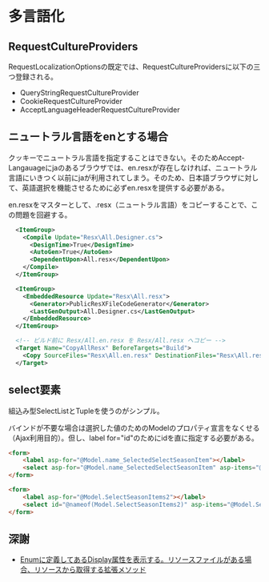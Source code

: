 # 多言語化

## RequestCultureProviders

RequestLocalizationOptionsの既定では、RequestCultureProvidersに以下の三つ登録される。

- QueryStringRequestCultureProvider
- CookieRequestCultureProvider
- AcceptLanguageHeaderRequestCultureProvider

## ニュートラル言語をenとする場合

クッキーでニュートラル言語を指定することはできない。そのためAccept-Langauageにjaのあるブラウザでは、en.resxが存在しなければ、ニュートラル言語にいきつく以前にjaが利用されてしまう。そのため、日本語ブラウザに対して、英語選択を機能させるために必ずen.resxを提供する必要がある。

en.resxをマスターとして、.resx（ニュートラル言語）をコピーすることで、この問題を回避する。

```xml
  <ItemGroup>
    <Compile Update="Resx\All.Designer.cs">
      <DesignTime>True</DesignTime>
      <AutoGen>True</AutoGen>
      <DependentUpon>All.resx</DependentUpon>
    </Compile>
  </ItemGroup>

  <ItemGroup>
    <EmbeddedResource Update="Resx\All.resx">
      <Generator>PublicResXFileCodeGenerator</Generator>
      <LastGenOutput>All.Designer.cs</LastGenOutput>
    </EmbeddedResource>
  </ItemGroup>

  <!-- ビルド前に Resx/All.en.resx を Resx/All.resx へコピー -->
  <Target Name="CopyAllResx" BeforeTargets="Build">
    <Copy SourceFiles="Resx\All.en.resx" DestinationFiles="Resx\All.resx" SkipUnchangedFiles="true" />
  </Target>
```

## select要素

組込み型SelectListとTupleを使うのがシンプル。

バインドが不要な場合は選択した値のためのModelのプロパティ宣言をなくせる（Ajax利用目的）。但し、label for="id"のためにidを直に指定する必要がある。

```html
<form>
    <label asp-for="@Model.name_SelectedSelectSeasonItem"></label>
    <select asp-for="@Model.name_SelectedSelectSeasonItem" asp-items="@Model.SelectSeasonItems"></select>
</form>

<form>
    <label asp-for="@Model.SelectSeasonItems2"></label>
    <select id="@nameof(Model.SelectSeasonItems2)" asp-items="@Model.SelectSeasonItems2"></select>
</form>
```

## 深謝

- [Enumに定義してあるDisplay属性を表示する。リソースファイルがある場合、リソースから取得する拡張メソッド](https://qiita.com/mak_in/items/7909e51d249826115403)
